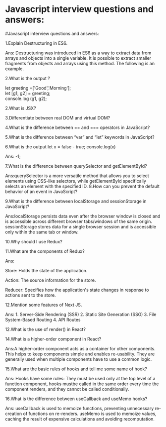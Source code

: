 # Javascript interview questions and answers:

#Javascript interview questions and answers:

1.Explain Destructuring in ES6.

Ans: Destructuring was introduced in ES6 as a way to extract data from arrays and objects into a single variable. It is possible to extract smaller fragments from objects and arrays using this method. The following is an example.

2.What is the output ?

let greeting =['Good','Morning'];  
let [g1, g2] = greeting;  
console.log (g1, g2);

2.What is JSX?

3.Differentiate between real DOM and virtual DOM?

4.What is the difference between == and === operators in JavaScript?

5.What is the difference between “var” and “let” keywords in JavaScript?

6.What is the output let x = false - true; console.log(x)

Ans: -1;

7.What is the difference between querySelector and getElementById?

Ans:querySelector is a more versatile method that allows you to select elements using CSS-like selectors, while getElementById specifically selects an element with the specified ID.
8.How can you prevent the default behavior of an event in JavaScript?

9.What is the difference between localStorage and sessionStorage in JavaScript?

Ans:localStorage persists data even after the browser window is closed and is accessible across different browser tabs/windows of the same origin.
sessionStorage stores data for a single browser session and is accessible only within the same tab or window.

10.Why should I use Redux?

11.What are the components of Redux?

Ans: 

Store: Holds the state of the application.

Action: The source information for the store.

Reducer: Specifies how the application's state changes in response to actions sent to the store.

12.Mention some features of Next JS.

Ans: 1. Server-Side Rendering (SSR) 2. Static Site Generation (SSG) 3. File System-Based Routing 4. API Routes

12.What is the use of render() in React?

14.What is a higher-order component in React?

Ans:A higher-order component acts as a container for other components. This helps to keep components simple and enables re-usability. They are generally used when multiple components have to use a common logic. 

15.What are the basic rules of hooks and tell me some name of hook?

Ans: Hooks have some rules: They must be used only at the top level of a function
component, hooks mustbe called in the same order every time the component
renders, and they cannot be called conditionally.

16.What is the difference between useCallback and useMemo hooks?

Ans:
useCallback is used to memoize functions, preventing unnecessary re-creation of
functions on re-renders. useMemo is used to memoize values, caching the result of
expensive calculations and avoiding recomputation.
